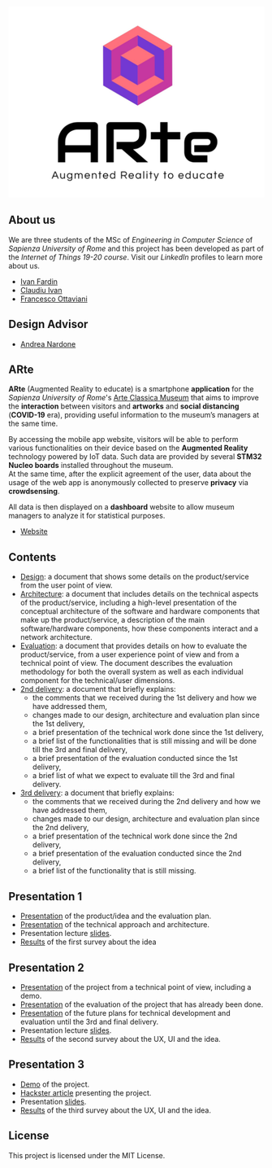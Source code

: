 ![logo](/img/logo.jpg)

## About us
We are three students of the MSc of *Engineering in Computer Science* of *Sapienza University of Rome* and this project has been developed as part of the *Internet of Things 19-20 course*. Visit our *LinkedIn* profiles to learn more about us.

- [Ivan Fardin](https://www.linkedin.com/in/ivan-fardin-304a001a3/)
- [Claudiu Ivan](https://www.linkedin.com/in/claudiu-gabriel-ivan-835a33176/)
- [Francesco Ottaviani](https://www.linkedin.com/in/francesco-ottaviani-bbb1a3187/)

## Design Advisor
- [Andrea Nardone](https://www.linkedin.com/in/andrea-nardone-161740183/)  


## ARte
**ARte** (Augmented Reality to educate) is a smartphone **application** for the *Sapienza University of Rome*'s [Arte Classica Museum](https://web.uniroma1.it/polomuseale/museo-arte-classica) that aims to improve the **interaction** between visitors and **artworks** and **social distancing** (**COVID-19** era), providing useful information to the museum’s managers at the same time.

By accessing the mobile app website, visitors will be able to perform various functionalities on their device based on the **Augmented Reality** technology powered by IoT data. Such data are provided by several **STM32 Nucleo boards** installed throughout the museum.  
At the same time, after the explicit agreement of the user, data about the usage of the web app is anonymously collected to preserve **privacy** via **crowdsensing**.

All data is then displayed on a **dashboard** website to allow museum managers to analyze it for statistical purposes.  

- [Website](https://arte-team.github.io/ARte/)

## Contents
- [Design](Design.md): a document that shows some details on the product/service from the user point of view.
- [Architecture](Architecture.md): a document that includes details on the technical aspects of the product/service, including a high-level presentation of the conceptual architecture of the software and hardware components that make up the product/service, a description of the main software/hardware components, how these components interact and a network architecture.
- [Evaluation](Evaluation.md): a document that provides details on how to evaluate the product/service, from a user experience point of view and from a technical point of view. The document describes the evaluation methodology for both the overall system as well as each individual component for the technical/user dimensions.
- [2nd delivery](2nd%20delivery.md): a document that briefly explains:
  - the comments that we received during the 1st delivery and how we have addressed them,
  - changes made to our design, architecture and evaluation plan since the 1st delivery,
  - a brief presentation of the technical work done since the 1st delivery,
  - a brief list of the functionalities that is still missing and will be done till the 3rd and final delivery,
  - a brief presentation of the evaluation conducted since the 1st delivery,
  - a brief list of what we expect to evaluate till the 3rd and final delivery.
- [3rd delivery](3rd%20delivery.md): a document that briefly explains:
  - the comments that we received during the 2nd delivery and how we have addressed them,
  - changes made to our design, architecture and evaluation plan since the 2nd delivery,
  - a brief presentation of the technical work done since the 2nd delivery,
  - a brief presentation of the evaluation conducted since the 2nd delivery,
  - a brief list of the functionality that is still missing.

## Presentation 1
- [Presentation](https://www.youtube.com/watch?v=NhSiwsODgNk&list=PLzUKKQs-wK7qTVbKUREnxrMRjf7VF-Sfi&index=2) of the product/idea and the evaluation plan.
- [Presentation](https://www.youtube.com/watch?v=OHi1ydnEaDs&list=PLzUKKQs-wK7qTVbKUREnxrMRjf7VF-Sfi&index=3) of the technical approach and architecture.
- Presentation lecture [slides](/presentations/Presentation1.pdf).
- [Results](https://docs.google.com/forms/d/1Dy7tSe--2VEJ7W5ga6v32OjPgh2kgCQf6i635NsuEJ0/viewanalytics) of the first survey about the idea

## Presentation 2
- [Presentation](https://www.youtube.com/watch?v=E1BUo850kt4&list=PLzUKKQs-wK7qTVbKUREnxrMRjf7VF-Sfi&index=3) of the project from a technical point of view, including a demo.
- [Presentation](https://www.youtube.com/watch?v=Ld-WSwqXUuI&list=PLzUKKQs-wK7qTVbKUREnxrMRjf7VF-Sfi&index=5) of the evaluation of the project that has already been done.
- [Presentation](https://www.youtube.com/watch?v=qAFmwJzEGRQ&list=PLzUKKQs-wK7qTVbKUREnxrMRjf7VF-Sfi&index=4) of the future plans for technical development and evaluation until the 3rd and final delivery.
- Presentation lecture [slides](/presentations/Presentation2.pdf).
- [Results](https://docs.google.com/forms/d/11A8Guf2jv1bYf-7WIxithKmYAJZCRF3bdkaXESRKFlY/viewanalytics) of the second survey about the UX, UI and the idea.

## Presentation 3
- [Demo](https://www.youtube.com/watch?v=6YFTCDXP_BE&list=PLzUKKQs-wK7qTVbKUREnxrMRjf7VF-Sfi&index=6) of the project.
- [Hackster article](https://www.hackster.io/claudiuivan1/arte-augmented-reality-to-educate-3a6fd0) presenting the project.
- Presentation [slides](/presentations/Presentation3.pdf).
- [Results](https://docs.google.com/forms/d/1CCmUVQD0STFRPkQpCFzw4UYprfHkEvRJJFHbHnFnGvA/viewanalytics) of the third survey about the UX, UI and the idea.

## License
This project is licensed under the MIT License.
